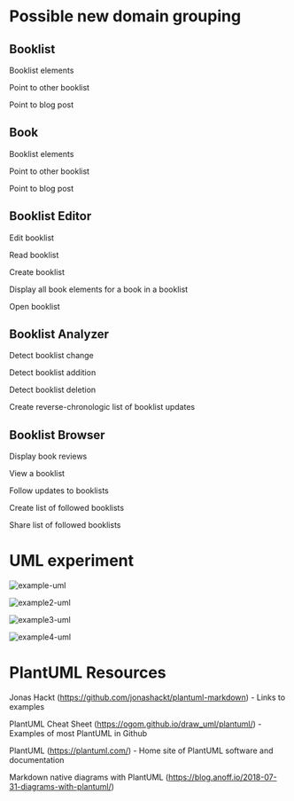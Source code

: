# Possible new domain grouping

## Booklist

Booklist elements

Point to other booklist

Point to blog post


## Book

Booklist elements

Point to other booklist

Point to blog post

## Booklist Editor

Edit booklist

Read booklist

Create booklist

Display all book elements for a book in a booklist

Open booklist

## Booklist Analyzer

Detect booklist change

Detect booklist addition

Detect booklist deletion

Create reverse-chronologic list of booklist updates


## Booklist Browser

Display book reviews

View a booklist

Follow updates to booklists

Create list of followed booklists

Share list of followed booklists

# UML experiment

![example-uml](http://www.plantuml.com/plantuml/proxy?cache=no&src=https://raw.githubusercontent.com/jonashackt/plantuml-markdown/master/example-uml.iuml)

![example2-uml](http://www.plantuml.com/plantuml/proxy?cache=no&src=https://raw.githubusercontent.com/andysylvester/federated-bookshelves/master/domain/example-uml.iuml)

![example3-uml](http://www.plantuml.com/plantuml/proxy?cache=no&src=https://raw.githubusercontent.com/andysylvester/federated-bookshelves/master/use-cases/example-uml.iuml)

![example4-uml](http://www.plantuml.com/plantuml/proxy?cache=no&src=https://raw.githubusercontent.com/andysylvester/federated-bookshelves/master/use-cases/example-uml-booklist.iuml)


# PlantUML Resources

Jonas Hackt (https://github.com/jonashackt/plantuml-markdown) - Links to examples

PlantUML Cheat Sheet (https://ogom.github.io/draw_uml/plantuml/) - Examples of most PlantUML in Github

PlantUML (https://plantuml.com/) - Home site of PlantUML software and documentation

Markdown native diagrams with PlantUML (https://blog.anoff.io/2018-07-31-diagrams-with-plantuml/)
